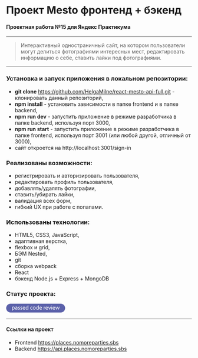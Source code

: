 # Проект Mesto фронтенд + бэкенд

#### Проектная работа №15  для Яндекс Практикума
------
> Интерактивный одностраничный сайт, на котором пользователи
> могут делиться фотографиями интересных мест, редактировать информацию о себе, ставить лайки под фотографиями.
------

###  Установка и запуск приложения в локальном репозитории:

* **git clone** https://github.com/HelgaMilne/react-mesto-api-full.git - клонировать данный репозиторий,
* **npm install** - установить зависимости в папке frontend и в папке backend,
* **npm run dev** - запустить приложение в режиме разработчика в папке backend, используя  порт 3000,
* **npm run start** - запустить приложение в режиме разработчика в папке frontend, используя порт 3001 (или любой другой, отличный от 3000),
* сайт откроется на http://localhost:3001/sign-in

###  Реализованы возможности:

* регистрировать и авторизировать пользователя,
* редактировать профиль пользователя,
* добавлять/удалять фотографии,
* ставить/убирать лайки,
* валидация всех форм,
* гибкий UX при работе с попапами.


###  Использованы технологии:

* HTML5, CSS3, JavaScript,
* адаптивная верстка,
* flexbox и grid,
* БЭМ Nested,
* git
* сборка webpack
* React
* бэкенд Node.js + Express + MongoDB

###  Статус проекта:
<img src="https://github.com/HelgaMilne/HelgaMilne/blob/main/src/images/passed_code_review.svg" alt="badge" width="160px">

-----
  
####  Ссылки на проект

* Frontend  https://places.nomoreparties.sbs
* Backend  https://api.places.nomoreparties.sbs
